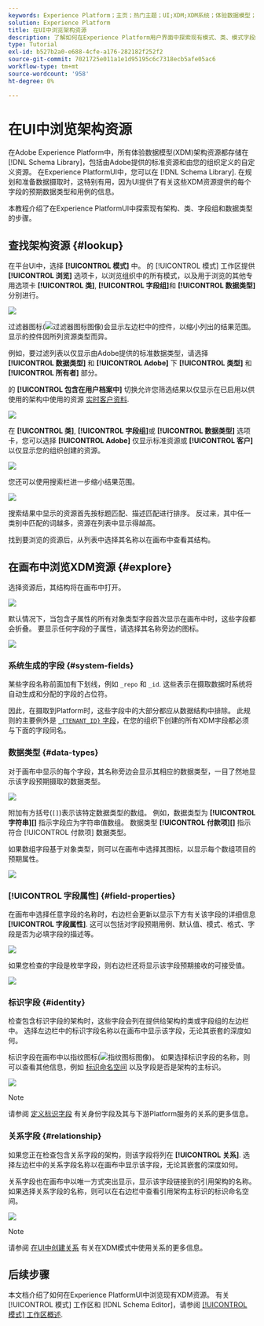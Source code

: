```yaml
---
keywords: Experience Platform；主页；热门主题；UI;XDM;XDM系统；体验数据模型；体验数据模型；体验数据模型；数据模型；数据模型；浏览；类；字段组；数据类型；架构；
solution: Experience Platform
title: 在UI中浏览架构资源
description: 了解如何在Experience Platform用户界面中探索现有模式、类、模式字段组和数据类型。
type: Tutorial
exl-id: b527b2a0-e688-4cfe-a176-282182f252f2
source-git-commit: 7021725e011a1e1d95195c6c7318ecb5afe05ac6
workflow-type: tm+mt
source-wordcount: '958'
ht-degree: 0%

---
```


# 在UI中浏览架构资源

在Adobe Experience Platform中，所有体验数据模型(XDM)架构资源都存储在 [!DNL Schema Library]，包括由Adobe提供的标准资源和由您的组织定义的自定义资源。 在Experience PlatformUI中，您可以在 [!DNL Schema Library]. 在规划和准备数据摄取时，这特别有用，因为UI提供了有关这些XDM资源提供的每个字段的预期数据类型和用例的信息。

本教程介绍了在Experience PlatformUI中探索现有架构、类、字段组和数据类型的步骤。

## 查找架构资源 {#lookup}

在平台UI中，选择 **[!UICONTROL 模式]** 中。 的 [!UICONTROL 模式] 工作区提供 **[!UICONTROL 浏览]** 选项卡，以浏览组织中的所有模式，以及用于浏览的其他专用选项卡 **[!UICONTROL 类]**, **[!UICONTROL 字段组]**&#x200B;和 **[!UICONTROL 数据类型]** 分别进行。

![](../images/ui/explore/tabs.png)

过滤器图标(![过滤器图标图像](../images/ui/explore/icon.png))会显示左边栏中的控件，以缩小列出的结果范围。 显示的控件因所列资源类型而异。

例如，要过滤列表以仅显示由Adobe提供的标准数据类型，请选择 **[!UICONTROL 数据类型]** 和 **[!UICONTROL Adobe]** 下 **[!UICONTROL 类型]** 和 **[!UICONTROL 所有者]** 部分。

的 **[!UICONTROL 包含在用户档案中]** 切换允许您筛选结果以仅显示在已启用以供使用的架构中使用的资源 [实时客户资料](../../profile/home.md).

![](../images/ui/explore/filter.png)

在 **[!UICONTROL 类]**, **[!UICONTROL 字段组]**&#x200B;或 **[!UICONTROL 数据类型]** 选项卡，您可以选择 **[!UICONTROL Adobe]** 仅显示标准资源或 **[!UICONTROL 客户]** 以仅显示您的组织创建的资源。

![](../images/ui/explore/filter-data-type.png)

您还可以使用搜索栏进一步缩小结果范围。

![](../images/ui/explore/search.png)

搜索结果中显示的资源首先按标题匹配、描述匹配进行排序。 反过来，其中任一类别中匹配的词越多，资源在列表中显示得越高。

找到要浏览的资源后，从列表中选择其名称以在画布中查看其结构。

## 在画布中浏览XDM资源 {#explore}

选择资源后，其结构将在画布中打开。

![](../images/ui/explore/canvas.png)

默认情况下，当包含子属性的所有对象类型字段首次显示在画布中时，这些字段都会折叠。 要显示任何字段的子属性，请选择其名称旁边的图标。

![](../images/ui/explore/field-expand.png)

### 系统生成的字段 {#system-fields}

某些字段名称前面加有下划线，例如 `_repo` 和 `_id`. 这些表示在摄取数据时系统将自动生成和分配的字段的占位符。

因此，在摄取到Platform时，这些字段中的大部分都应从数据结构中排除。 此规则的主要例外是 [`_{TENANT_ID}` 字段](../api/getting-started.md#know-your-tenant_id)，在您的组织下创建的所有XDM字段都必须与下面的字段同名。

### 数据类型 {#data-types}

对于画布中显示的每个字段，其名称旁边会显示其相应的数据类型，一目了然地显示该字段预期摄取的数据类型。

![](../images/ui/explore/data-types.png)

附加有方括号(`[]`)表示该特定数据类型的数组。 例如，数据类型为 **[!UICONTROL 字符串]\[]** 指示字段应为字符串值数组。 数据类型 **[!UICONTROL 付款项]\[]** 指示符合 [!UICONTROL 付款项] 数据类型。

如果数组字段基于对象类型，则可以在画布中选择其图标，以显示每个数组项目的预期属性。

![](../images/ui/explore/array-type.png)

### [!UICONTROL 字段属性] {#field-properties}

在画布中选择任意字段的名称时，右边栏会更新以显示下方有关该字段的详细信息 **[!UICONTROL 字段属性]**. 这可以包括对字段预期用例、默认值、模式、格式、字段是否为必填字段的描述等。

![](../images/ui/explore/field-properties.png)

如果您检查的字段是枚举字段，则右边栏还将显示该字段预期接收的可接受值。

![](../images/ui/explore/enum-field.png)

### 标识字段 {#identity}

检查包含标识字段的架构时，这些字段会列在提供给架构的类或字段组的左边栏中。 选择左边栏中的标识字段名称以在画布中显示该字段，无论其嵌套的深度如何。

标识字段在画布中以指纹图标(![指纹图标图像](../images/ui/explore/identity-symbol.png))。 如果选择标识字段的名称，则可以查看其他信息，例如 [标识命名空间](../../identity-service/namespaces.md) 以及字段是否是架构的主标识。

![](../images/ui/explore/identity-field.png)

>[!NOTE]
>
>请参阅 [定义标识字段](./fields/identity.md) 有关身份字段及其与下游Platform服务的关系的更多信息。

### 关系字段 {#relationship}

如果您正在检查包含关系字段的架构，则该字段将列在 **[!UICONTROL 关系]**. 选择左边栏中的关系字段名称以在画布中显示该字段，无论其嵌套的深度如何。

关系字段也在画布中以唯一方式突出显示，显示该字段链接到的引用架构的名称。 如果选择关系字段的名称，则可以在右边栏中查看引用架构主标识的标识命名空间。

![](../images/ui/explore/relationship-field.png)

>[!NOTE]
>
>请参阅 [在UI中创建关系](../tutorials/relationship-ui.md) 有关在XDM模式中使用关系的更多信息。

## 后续步骤

本文档介绍了如何在Experience PlatformUI中浏览现有XDM资源。 有关 [!UICONTROL 模式] 工作区和 [!DNL Schema Editor]，请参阅 [[!UICONTROL 模式] 工作区概述](./overview.md).
